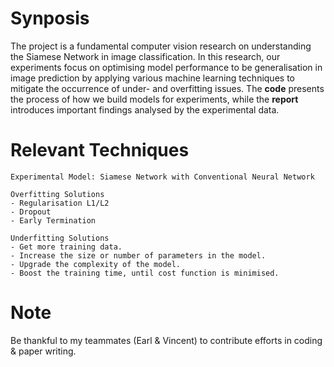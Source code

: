# Synposis
The project is a fundamental computer vision research on understanding the Siamese Network in image classification. In this research, our experiments focus on optimising model performance to be generalisation in image prediction by applying various machine learning techniques to mitigate the occurrence of under- and overfitting issues. The **code** presents the process of how we build models for experiments, while the **report** introduces important findings analysed by the experimental data. 
# Relevant Techniques
    Experimental Model: Siamese Network with Conventional Neural Network
    
    Overfitting Solutions
    - Regularisation L1/L2
    - Dropout
    - Early Termination

    Underfitting Solutions
    - Get more training data.
    - Increase the size or number of parameters in the model.
    - Upgrade the complexity of the model.
    - Boost the training time, until cost function is minimised.
# Note
Be thankful to my teammates (Earl & Vincent) to contribute efforts in coding & paper writing.
